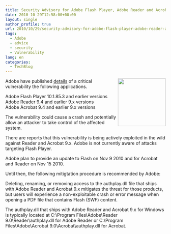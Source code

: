 ```yaml
---
title: Security Advisory for Adobe Flash Player, Adobe Reader and Acrobat
date: 2010-10-29T12:58:00+00:00
layout: single
author_profile: true
url: 2010/10/29/security-advisory-for-adobe-flash-player-adobe-reader-and-acrobat/
tags:
  - Adobe
  - advice
  - security
  - Vulnerability
lang: en
categories: 
  - TechBlog
---
```

[<img title="" border="0" alt="" align="right" src="http://lh6.ggpht.com/_vaUVXcmC3OI/TMq990s4SMI/AAAAAAAAC-k/K5cqSz3qejg/adobe-logo_thumb%5B7%5D.jpg?imgmax=800" width="150" height="150" />](http://lh3.ggpht.com/_vaUVXcmC3OI/TMq95bVLgLI/AAAAAAAAC-g/kEyx90tEy8M/s1600-h/adobe-logo%5B5%5D.jpg)Adobe have published [details](http://www.adobe.com/support/security/advisories/apsa10-05.html) of a critical vulnerability the following applications.

Adobe Flash Player 10.1.85.3 and earlier versions  
Adobe Reader 9.4 and earlier 9.x versions  
Adobe Acrobat 9.4 and earlier 9.x versions

The vulnerability could cause a crash and potentially allow an attacker to take control of the affected system.

There are reports that this vulnerability is being actively exploited in the wild against Reader and Acrobat 9.x. Adobe is not currently aware of attacks targeting Flash Player.

Adobe plan to provide an update to Flash on Nov 9 2010 and for Acrobat and Reader on Nov 15 2010.

Until then, the following mitigtation procedure is recommended by Adobe:

Deleting, renaming, or removing access to the authplay.dll file that ships with Adobe Reader and Acrobat 9.x mitigates the threat for those products, but users will experience a non-exploitable crash or error message when opening a PDF file that contains Flash (SWF) content.

The authplay.dll that ships with Adobe Reader and Acrobat 9.x for Windows is typically located at C:\Program Files\Adobe\Reader 9.0\Reader\authplay.dll for Adobe Reader or C:\Program Files\Adobe\Acrobat 9.0\Acrobat\authplay.dll for Acrobat.